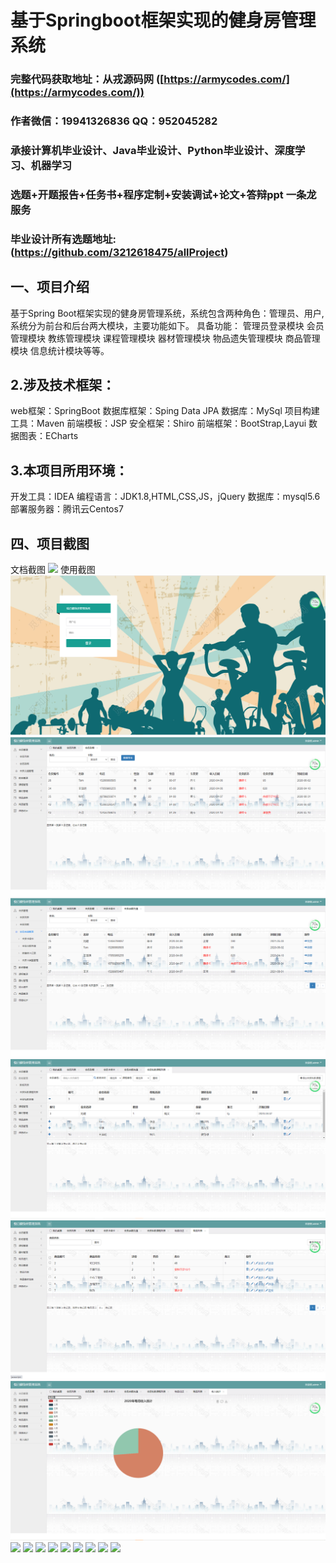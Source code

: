 基于Springboot框架实现的健身房管理系统
=
###  完整代码获取地址：从戎源码网 ([https://armycodes.com/](https://armycodes.com/))
###  作者微信：19941326836  QQ：952045282 
###  承接计算机毕业设计、Java毕业设计、Python毕业设计、深度学习、机器学习
###  选题+开题报告+任务书+程序定制+安装调试+论文+答辩ppt 一条龙服务
###  毕业设计所有选题地址:(https://github.com/3212618475/allProject)


一、项目介绍
---
基于Spring Boot框架实现的健身房管理系统，系统包含两种角色：管理员、用户,系统分为前台和后台两大模块，主要功能如下。
具备功能：
管理员登录模块
会员管理模块
教练管理模块
课程管理模块
器材管理模块
物品遗失管理模块
商品管理模块
信息统计模块等等。



2.涉及技术框架：
---
web框架：SpringBoot
数据库框架：Sping Data JPA
数据库：MySql
项目构建工具：Maven
前端模板：JSP
安全框架：Shiro
前端框架：BootStrap,Layui
数据图表：ECharts

3.本项目所用环境：
---
开发工具：IDEA
编程语言：JDK1.8,HTML,CSS,JS，jQuery
数据库：mysql5.6
部署服务器：腾讯云Centos7


四、项目截图
---
文档截图
![](limage/1.png)
使用截图
![](image/1.png)
![](image/2.png)
![](image/3.png)
![](image/4.png)
![](image/5.png)
![](image/6.png)
![](image/7.png)
![](image/8.png)
![](image/9.png)
![](image/10.png)
![](image/11.png)
![](image/12.png)
![](image/13.png)
![](image/14.png)
![](image/15.png)
